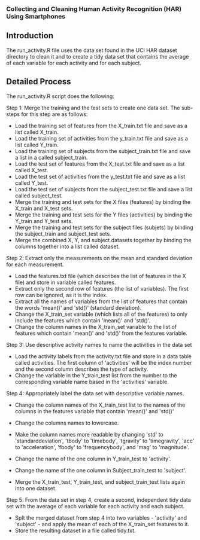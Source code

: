 ### Collecting and Cleaning Human Activity Recognition (HAR) Using Smartphones

## Introduction
The run_activity.R file uses the data set found in the UCI HAR dataset directory 
to clean it and to create a tidy data set that contains the average of each variable
for each activity and for each subject. 

## Detailed Process
The run_activity.R script does the following:

Step 1: Merge the training and the test sets to create one data set.
The sub-steps for this step are as follows:

- Load the training set of features from the X_train.txt file and save as a list called X_train.
- Load the training set of activities from the y_train.txt file and save as a list called Y_train.
- Load the training set of subjects from the subject_train.txt file and save a list in a called subject_train.
- Load the test set of features from the X_test.txt file and save as a list called X_test.
- Load the test set of activities from the y_test.txt file and save as a list called Y_test.
- Load the test set of subjects from the subject_test.txt file and save a list called subject_test.
- Merge the training and test sets for the X files (features) by binding the X_train and
X_test sets.
- Merge the training and test sets for the Y files (activities) by binding the Y_train and
Y_test sets.
- Merge the training and test sets for the subject files (subjets) by binding the subject_train and subject_test sets.
- Merge the combined X, Y, and subject datasets together by binding the columns together into a list called dataset.

Step 2: Extract only the measurements on the mean and standard deviation for each 
measurement.  

- Load the features.txt file (which describes the list of features in the X file) and 
store in variable called features.
- Extract only the second row of features (the list of variables). The first row can 
be ignored, as it is the index. 
- Extract all the names of variables from the list of features that contain the words 
'mean()' and 'std()' (standard deviation).
- Change the X_train_set variable (which lists all of the features) to only include
the features which contain 'mean()' and 'std()'.
- Change the column names in the X_train_set variable to the list of features which
contain 'mean()' and 'std()' from the features variable.

Step 3: Use descriptive activity names to name the activities in the data set

- Load the activity labels from the activity.txt file and store in a data table called
activities. The first column of 'activities' will be the index number and the second column
describes the type of activity.
- Change the variable in the Y_train_test list from the number to the corresponding variable name based in the 'activities' variable.

Step 4: Appropriately label the data set with descriptive variable names.

- Change the column names of the X_train_test list to the names of the columns in the features variable that contain 'mean()' and 'std()'
- Change the columns names to lowercase.
- Make the column names more readable by changing 'std' to 'standarddeviation', 'tbody' to 'timebody', 'tgravity' to 'timegravity', 'acc' to 'acceleration', 'fbody' to 'frequencybody', and 'mag' to 'magnitude'.
- Change the name of the one column in Y_train_test to 'activity'.
- Change the name of the one column in Subject_train_test to 'subject'.

- Merge the X_train_test, Y_train_test, and subject_train_test lists again into one dataset. 

Step 5: From the data set in step 4, create a second, independent tidy data set
with the average of each variable for each activity and each subject.

- Splt the merged dataset from step 4 into two variables - 'activity' and 'subject' - and apply the mean of each of the X_train_set features to it.
- Store the resulting dataset in a file called tidy.txt. 